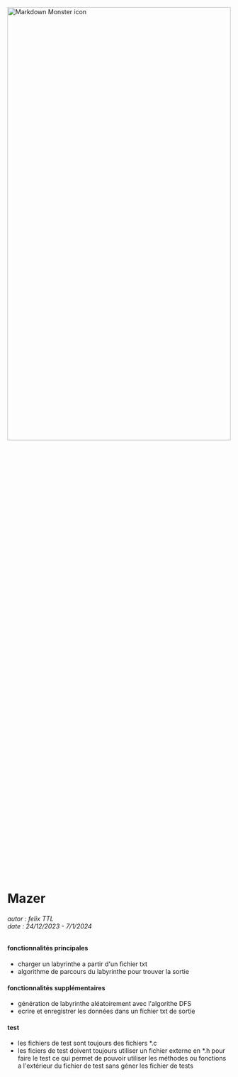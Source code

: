 
<img class="mainimg" src="https://encrypted-tbn0.gstatic.com/images?q=tbn:ANd9GcTO5DN1ccVOiQsl485bbf5ADzUuPXuDwL72sA&usqp=CAU"
     alt="Markdown Monster icon"
     style="margin: auto;width: 100%;height: 50%;object-fit: contain;object-position: 90% 0%;resize:none;"
     />
# Mazer
<h6>
autor : felix TTL<br>
date : 24/12/2023 - 7/1/2024
</h6>

#### fonctionnalités principales

- charger un labyrinthe a partir d'un fichier txt
- algorithme de parcours du labyrinthe pour trouver la sortie



#### fonctionnalités supplémentaires

- génération de labyrinthe aléatoirement avec l'algorithe DFS
- ecrire et enregistrer les données dans un fichier txt de sortie


#### test

- les fichiers de test sont toujours des fichiers *.c
- les ficiers de test doivent toujours utiliser un fichier externe en *.h pour faire le test 
  ce qui permet de pouvoir utiliser les méthodes ou fonctions a l'extérieur du fichier de test
  sans géner les fichier de tests